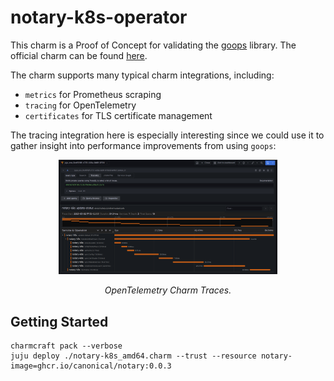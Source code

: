 # notary-k8s-operator

This charm is a Proof of Concept for validating the [goops](https://github.com/gruyaume/goops) library. The official charm can be found [here](https://github.com/canonical/notary-k8s-operator).

The charm supports many typical charm integrations, including:
- `metrics` for Prometheus scraping
- `tracing` for OpenTelemetry
- `certificates` for TLS certificate management

The tracing integration here is especially interesting since we could use it to gather insight into performance improvements from using `goops`:

<p align="center">
  <img src="docs/traces.png" width="350" title="Charm traces">
</p>

<p align="center">
  <i>OpenTelemetry Charm Traces.</i>
</p>

## Getting Started

```shell
charmcraft pack --verbose
juju deploy ./notary-k8s_amd64.charm --trust --resource notary-image=ghcr.io/canonical/notary:0.0.3
```

